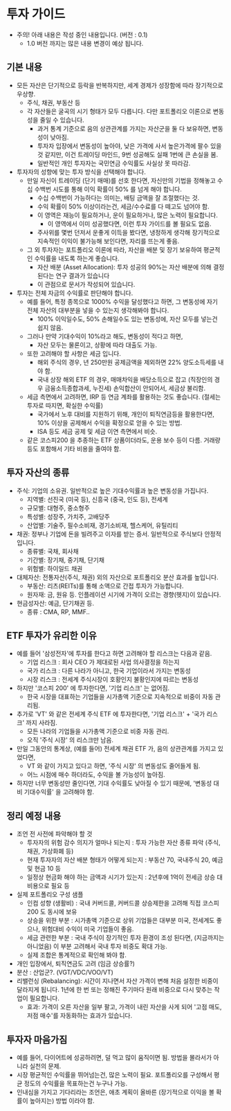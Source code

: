 # 투자 가이드
- 주의! 아래 내용은 작성 중인 내용입니다. (버전 : 0.1)
    - 1.0 버전 까지는 많은 내용 변경이 예상 됩니다.

## 기본 내용
- 모든 자산은 단기적으로 등락을 반복하지만, 세계 경제가 성장함에 따라 장기적으로 우상향.
    - 주식, 채권, 부동산 등
    - 각 자산들은 굴곡의 시기 형태가 모두 다릅니다. 다만 포트폴리오 이론으로 변동성을 줄일 수 있습니다.
        - 과거 통계 기준으로 음의 상관관계를 가지는 자산군을 둘 다 보유하면, 변동성이 낮아짐.
        - 투자자 입장에서 변동성이 높아야, 낮은 가격에 사서 높은가격에 팔수 있을 것 같지만, 이건 트레이딩 마인드, 9번 성공해도 실패 1번에 큰 손실을 봄.
        - 일반적인 개인 투자자는 국민연금 수익률도 사실상 못 따라감.
- 투자자의 성향에 맞는 투자 방식을 선택해야 합니다.
    - 만일 자신이 트레이딩 (단기 매매)를 선호 한다면, 자신만의 기법을 정해놓고 수십 수백번 시도를 통해 이익 확률이 50% 를 넘게 해야 합니다.
        - 수십 수백번이 가능하다는 의미는, 배팅 금액을 잘 조절했다는 것.
        - 수익 확률이 50% 이상이라는건, 세금/수수료를 다 떼고도 넘어야 함.
        - 이 영역은 재능이 필요하거나, 운이 필요하거나, 많은 노력이 필요합니다.
            - 이 영역에서 이미 성공했다면, 이런 투자 가이드를 볼 필요도 없음.
        - 주사위를 몇번 던저서 운좋게 이득을 봤다면, 냉정하게 생각해 장기적으로 지속적인 이익이 불가능해 보인다면, 자리를 뜨는게 좋음.
    - 그 외 투자자는 포트폴리오 이론에 따라, 자산을 배분 및 장기 보유하여 평균적인 수익률을 내도록 하는게 좋습니다.
        - 자산 배분 (Asset Allocation): 투자 성공의 90%는 자산 배분에 의해 결정된다는 연구 결과가 있습니다
        - 이 관점으로 문서가 작성되어 있습니다.
- 투자는 전체 자금의 수익률로 판단해야 합니다.
    - 예를 들어, 특정 종목으로 1000% 수익을 달성했다고 하면, 그 변동성에 자기 전체 자산의 대부분을 넣을 수 있는지 생각해봐야 합니다.
        - 100% 이익일수도, 50% 손해일수도 있는 변동성에, 자산 모두를 넣는건 쉽지 않음.
    - 그러나 만약 기대수익이 10%라고 해도, 변동성이 적다고 하면,
        - 자산 모두는 물론이고, 상황에 따라 대출도 가능.
    - 또한 고려해야 할 사항은 세금 입니다.
        - 해외 주식의 경우, 년 250만원 공제금액을 제외하면 22% 양도소득세를 내야 함.
        - 국내 상장 해외 ETF 의 경우, 매매차익을 배당소득으로 잡고 (직장인의 경우 금융소득종합과세, 누진세) 손익합산이 안되어서, 세금상 불리함.
    - 세금 측면에서 고려하면, IRP 등 연금 계좌를 활용하는 것도 좋습니다. (절세는 투자로 따지면, 확실한 수익률)
        - 국가에서 노후 대비를 지원하기 위해, 개인이 퇴직연금등을 활용한다면, 10% 이상을 공제해서 수익을 확정으로 얻을 수 있는 방법.
        - ISA 등도 세금 공제 및 세금 이연 측면에서 비슷.
    - 같은 코스피200 을 추종하는 ETF 상품이더라도, 운용 보수 등이 다름. 거래량 등도 포함해서 기타 비용을 줄여야 함.

## 투자 자산의 종류
- 주식: 기업의 소유권. 일반적으로 높은 기대수익률과 높은 변동성을 가집니다.
    - 지역별: 선진국 (미국 등), 신흥국 (중국, 인도 등), 전세계
    - 규모별: 대형주, 중소형주
    - 특성별: 성장주, 가치주, 고배당주
    - 산업별: 기술주, 필수소비재, 경기소비재, 헬스케어, 유틸리티
- 채권: 정부나 기업에 돈을 빌려주고 이자를 받는 증서. 일반적으로 주식보다 안정적입니다.
    - 종류별: 국채, 회사채
    - 기간별: 장기채, 중기채, 단기채
    - 위험별: 하이일드 채권
- 대체자산: 전통자산(주식, 채권) 외의 자산으로 포트폴리오 분산 효과를 높입니다.
    - 부동산: 리츠(REITs)를 통해 소액으로 간접 투자가 가능합니다.
    - 원자재: 금, 원유 등. 인플레이션 시기에 가격이 오르는 경향(헷지)이 있습니다.
- 현금성자산: 예금, 단기채권 등.
    - 종류 : CMA, RP, MMF..

## ETF 투자가 유리한 이유
- 예를 들어 '삼성전자'에 투자를 한다고 하면 고려해야 할 리스크는 다음과 같음.
    - 기업 리스크 : 회사 CEO 가 제대로된 사업 의사결정을 하는지
    - 국가 리스크 : 다른 나라가 아니고, 한국 기업이라서 가지는 변동성
    - 시장 리스크 : 전세계 주식시장이 호황인지 불황인지에 따르는 변동성
- 하지만 '코스피 200' 에 투자한다면, '기업 리스크' 는 없어짐.
    - 한국 시장을 대표하는 기업들을 시가총액 기준으로 지속적으로 비중이 자동 관리됨.
- 추가로 'VT' 와 같은 전세계 주식 ETF 에 투자한다면, '기업 리스크' + '국가 리스크' 까지 사라짐.
    - 모든 나라의 기업들을 시가총액 기준으로 비중 자동 관리.
    - 오직 '주식 시장' 의 리스크만 남음.
- 만일 그동안의 통계상, (예를 들어) 전세계 채권 ETF 가, 음의 상관관계를 가지고 있었다면,
    - VT 와 같이 가지고 있다고 하면, '주식 시장' 의 변동성도 줄어들게 됨.
    - 어느 시점에 매수 하더라도, 수익을 볼 가능성이 높아짐.
- 하지만 너무 변동성만 줄인다면, 기대 수익률도 낮아질 수 있기 때문에, '변동성 대비 기대수익률' 을 고려해야 함.

## 정리 예정 내용
- 조언 전 사전에 파악해야 할 것
    - 투자자의 위험 감수 의지가 얼마나 되는지 : 투자 가능한 자산 종류 파악 (주식, 채권, 가상화폐 등)
    - 현재 투자자의 자산 배분 형태가 어떻게 되는지 : 부동산 70, 국내주식 20, 예금 및 현금 10 등
    - 일정상 현금화 해야 하는 금액과 시기가 있는지 : 2년후에 1억이 전세금 상승 대비용으로 필요 등
- 실제 포트폴리오 구성 샘플
    - 인컴 성향 (생활비) : 국내 커버드콜, 커버드콜 상승제한을 고려해 직접 코스피200 도 동시에 보유
    - 상승을 위한 부분 : 시가총액 기준으로 상위 기업들은 대부분 미국, 전세계도 좋으나, 위험대비 수익이 미국 기업들이 좋음.
    - 세금 관련한 부분 : 국내 주식이 장기적인 투자 환경이 조성 된다면, (지금까지는 아니었음) 이 부분 고려해서 국내 투자 비중도 확대 가능.
    - 실제 조합은 통계적으로 확인해 봐야 함.
- 개인 입장에서, 퇴직연금도 고려 (임금 상승률?)
- 분산 : 산업군?. (VGT/VDC/VOO/VT)
- 리밸런싱 (Rebalancing): 시간이 지나면서 자산 가격이 변해 처음 설정한 비중이 달라지게 됩니다. 1년에 한 번 또는 정해진 주기마다 원래 비중으로 다시 맞추는 작업이 필요합니다.
    - 효과: 가격이 오른 자산을 일부 팔고, 가격이 내린 자산을 사게 되어 '고점 매도, 저점 매수'를 자동화하는 효과가 있습니다.

## 투자자 마음가짐
- 예를 들어, 다이어트에 성공하려면, 덜 먹고 많이 움직이면 됨. 방법을 몰라서가 아니라 실천의 문제.
- 시장 평균적인 수익률을 뛰어넘는건, 많은 노력이 필요. 포트폴리오를 구성해서 평균 정도의 수익률을 목표하는건 누구나 가능.
- 인내심을 가지고 기다리라는 조언은, 애초 계획이 올바른 (장기적으로 이익을 볼 확률이 높아지는) 방법 이라야 함.
